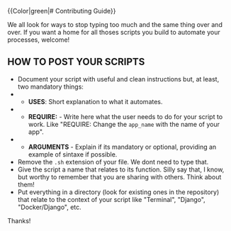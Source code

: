 {{Color|green|# Contributing Guide}}

We all look for ways to stop typing too much and the same thing over and over.
If you want a home for all thoses scripts you build to automate your processes,
welcome!

## HOW TO POST YOUR SCRIPTS
* Document your script with useful and clean instructions but, at least, two mandatory things:
* * __USES__: Short explanation to what it automates.
* * __REQUIRE:__ - Write here what the user needs to do for your script to work. Like "REQUIRE: Change the
  `app_name` with the name of your app".
* * __ARGUMENTS__ - Explain if its mandatory or optional, providing an example of sintaxe if possible.
* Remove the `.sh` extension of your file. We dont need to type that.
* Give the script a name that relates to its function. Silly say that, I know, but worthy to remember that you are sharing with others. Think about them!
* Put everything in a directory (look for existing ones in the repository) that relate to the context of your script like "Terminal", "Django", "Docker/Django", etc.


Thanks!
